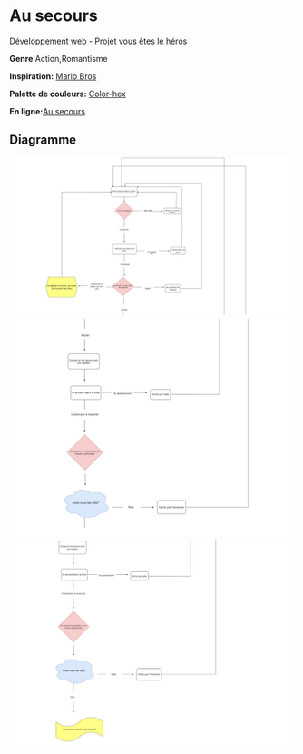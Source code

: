 # Au secours
[Développement web - Projet vous êtes le héros](https://smnarnold.com/projets/vous-etes-le-heros)

__Genre__:Action,Romantisme

**Inspiration:** [Mario Bros](https://mario.nintendo.com/history/)

**Palette de couleurs:** [Color-hex](https://www.color-hex.com/color-palette/53189)

**En ligne:**[Au secours](https://marialaura26.github.io/Vous-etes-le-heros/)


## Diagramme

![](https://github.com/MariaLaura26/Vous-etes-le-heros/blob/766192c3b63120970590238cb673206ce0a312f5/assets/partie1.png)
![](https://github.com/MariaLaura26/Vous-etes-le-heros/blob/25e43f75711bebecf4955dae8dd354e96f87c853/assets/partie2.png)
![](https://github.com/MariaLaura26/Vous-etes-le-heros/blob/361081235f81637ea302875749c05804e18c10df/assets/partie3.png)
